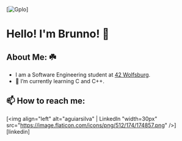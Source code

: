 [<img align = "center">![Gplo](https://github.com/user-attachments/assets/6c750ba9-5414-4204-b258-1231dcb2000b)</img>]

# Hello! I'm Brunno! 👋

<!--
**aguiarsilva/aguiarsilva** is a ✨ _special_ ✨ repository because its `README.md` (this file) appears on your GitHub profile.

Here are some ideas to get you started:

- 🔭 I’m currently working on ...
- 🌱 I’m currently learning ...
- 👯 I’m looking to collaborate on ...
- 🤔 I’m looking for help with ...
- 💬 Ask me about ...
- 😄 Pronouns: ...
- ⚡ Fun fact: ...
-->

## About Me: ☘️
- I am a Software Engineering student at [42 Wolfsburg](https://42wolfsburg.de/).
- 🌱 I’m currently learning C and C++.

## 📫 How to reach me:
[<img align="left" alt="aguiarsilva" | LinkedIn "width=30px" src="https://image.flaticon.com/icons/png/512/174/174857.png" />][linkedin]

